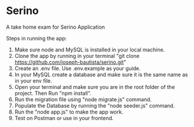 # Serino
A take home exam for Serino Application

Steps in running the app:

1. Make sure node and MySQL is installed in your local machine.
2. Clone the app by running in your terminal "git clone https://github.com/joseph-bautista/serino.git"
3. Create an .env file. Use .env.example as your guide.
4. In your MySQL create a database and make sure it is the same name as in your env file.
5. Open your terminal and make sure you are in the root folder of the project. Then Run "npm install".
6. Run the migration file using "node migrate.js" command.
7. Populate the Database by running the "node seeder.js" command.
8. Run the "node app.js" to make the app work.
9. Test on Postman or use in your frontend.
